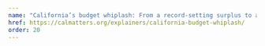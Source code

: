```yaml
---
name: "California’s budget whiplash: From a record-setting surplus to a massive shortfall in one year"
href: https://calmatters.org/explainers/california-budget-whiplash/
order: 20
---
```


